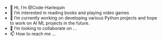 - 👋 Hi, I’m @Code-Harlequin
- 👀 I’m interested in reading books and playing video games
- 🌱 I’m currently working on developing various Python projects and hope to work on AI ML projects in the future.
- 💞️ I’m looking to collaborate on ...
- 📫 How to reach me ...

<!---
Code-Harlequin/Code-Harlequin is a ✨ special ✨ repository because its `README.md` (this file) appears on your GitHub profile.
You can click the Preview link to take a look at your changes.
--->
